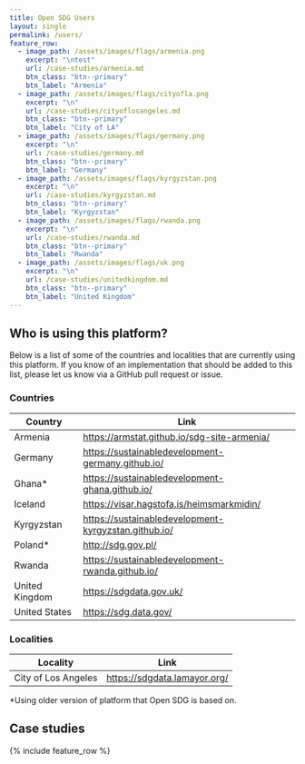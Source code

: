 ```yaml
---
title: Open SDG Users
layout: single
permalink: /users/
feature_row:
  - image_path: /assets/images/flags/armenia.png
    excerpt: "\ntest"
    url: /case-studies/armenia.md
    btn_class: "btn--primary"
    btn_label: "Armenia"
  - image_path: /assets/images/flags/cityofla.png
    excerpt: "\n"
    url: /case-studies/cityoflosangeles.md
    btn_class: "btn--primary"
    btn_label: "City of LA"
  - image_path: /assets/images/flags/germany.png
    excerpt: "\n"
    url: /case-studies/germany.md
    btn_class: "btn--primary"
    btn_label: "Germany"
  - image_path: /assets/images/flags/kyrgyzstan.png
    excerpt: "\n"
    url: /case-studies/kyrgyzstan.md
    btn_class: "btn--primary"
    btn_label: "Kyrgyzstan"
  - image_path: /assets/images/flags/rwanda.png
    excerpt: "\n"
    url: /case-studies/rwanda.md
    btn_class: "btn--primary"
    btn_label: "Rwanda"
  - image_path: /assets/images/flags/uk.png
    excerpt: "\n"
    url: /case-studies/unitedkingdom.md
    btn_class: "btn--primary"
    btn_label: "United Kingdom"
---
```


## Who is using this platform?

Below is a list of some of the countries and localities that are currently using this platform. If you know of an implementation that should be added to this list, please let us know via a GitHub pull request or issue.

### Countries

|Country|Link|
|----|----|
|Armenia|<https://armstat.github.io/sdg-site-armenia/>|
|Germany|<https://sustainabledevelopment-germany.github.io/>|
|Ghana* |<https://sustainabledevelopment-ghana.github.io/>|
|Iceland|<https://visar.hagstofa.is/heimsmarkmidin/>|
|Kyrgyzstan|<https://sustainabledevelopment-kyrgyzstan.github.io/>|
|Poland* |<http://sdg.gov.pl/>|
|Rwanda|<https://sustainabledevelopment-rwanda.github.io/>|
|United Kingdom|<https://sdgdata.gov.uk/>|
|United States|<https://sdg.data.gov/>|



### Localities

|Locality|Link|
|----|----|
|City of Los Angeles|<https://sdgdata.lamayor.org/>|

\*Using older version of platform that Open SDG is based on.

## Case studies

{% include feature_row %}
